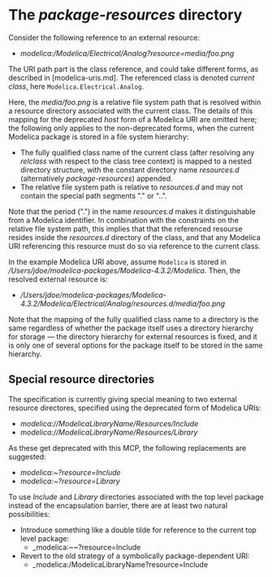 # The _package-resources_ directory

Consider the following reference to an external resource:
- _modelica:/Modelica/Electrical/Analog?resource=media/foo.png_

The URI path part is the class reference, and could take different forms, as described in [modelica-uris.md].  The referenced class is denoted _current class_, here `Modelica.Electrical.Analog`.

Here, the _media/foo.png_ is a relative file system path that is resolved within a resource directory associated with the current class.  The details of this mapping for the deprecated _host_ form of a Modelica URI are omitted here; the following only applies to the non-deprecated forms, when the current Modelica package is stored in a file system hierarchy:
- The fully qualified class name of the current class (after resolving any _relclass_ with respect to the class tree context) is mapped to a nested directory structure, with the constant directory name _resources.d_ (alternatively _package-resources_) appended.
- The relative file system path is relative to _resources.d_ and may not contain the special path segments "." or "..".

Note that the period (".") in the name _resources.d_ makes it distinguishable from a Modelica identifier.  In combination with the constraints on the relative file system path, this implies that that the referenced resourse resides inside the _resources.d_ directory of the class, and that any Modelica URI referencing this resource must do so via reference to the current class.

In the example Modelica URI above, assume `Modelica` is stored in _/Users/jdoe/modelica-packages/Modelica-4.3.2/Modelica_.  Then, the resolved external resource is:
- _/Users/jdoe/modelica-packages/Modelica-4.3.2/Modelica/Electrical/Analog/resources.d/media/foo.png_

Note that the mapping of the fully qualified class name to a directory is the same regardless of whether the package itself uses a directory hierarchy for storage — the directory hierarchy for external resources is fixed, and it is only one of several options for the package itself to be stored in the same hierarchy.

## Special resource directories

The specification is currently giving special meaning to two external resource directores, specified using the deprecated form of Modelica URIs:
- _modelica://ModelicaLibraryName/Resources/Include_
- _modelica://ModelicaLibraryName/Resources/Library_

As these get deprecated with this MCP, the following replacements are suggested:
- _modelica:~?resource=Include_
- _modelica:~?resource=Library_

To use _Include_ and _Library_ directories associated with the top level package instead of the encapsulation barrier, there are at least two natural possibilities:
- Introduce something like a double tilde for reference to the current top level package:
  - _modelica:~~?resource=Include
- Revert to the old strategy of a symbolically package-dependent URI:
  - _modelica:/ModelicaLibraryName?resource=Include
